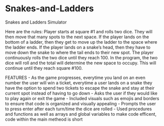 # Snakes-and-Ladders

Snakes and Ladders Simulator

Here are the rules:
Player starts at square #1 and rolls two dice. They will then move that many spots to the next
space. If the player lands on the bottom of a ladder, then they get to move up the ladder to the
space where the ladder ends. If the player lands on a snake’s head, then they have to move
down the snake to where the tail ends to their new spot. The player continuously rolls the two
dice until they reach 100.
In the program, the two dice will roll and the total will determine the new space to
occupy. This will continue until they reach square #100.

FEATURES 
    - As the game progresses, everytime you land on an even number the user will win a ticket, everytime a user lands on a snake
        they have the option to spend two tickets to escape the snake and stay at their current spot instead of having to go down
    - Asks the user if they would like to play again or exit the game
    - Included visuals such as emojis and borders to ensure that code is organized and visually appealing
    - Prompts the user to press enter after each turn/time the dice are rolled
    - Used procedures and functions as well as arrays and global variables to make code efficent, code within the main metheod is short
